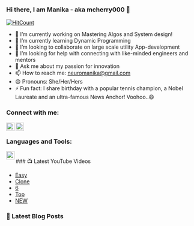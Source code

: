 ### Hi there, I am Manika - aka mcherry000 👋
[![HitCount](http://hits.dwyl.com/mcherry000/mcherry000.svg)](http://hits.dwyl.com/mcherry000/mcherry000)


 
- 🔭 I’m currently working on Mastering Algos and System design!
- 🌱 I’m currently learning Dynamic Programming
- 👯 I’m looking to collaborate on large scale utility App-development
- 🤔 I’m looking for help with connecting with like-minded engineers and mentors
- 💬 Ask me about my passion for innovation
- 📫 How to reach me: neuromanika@gmail.com
- 😄 Pronouns: She/Her/Hers
- ⚡ Fun fact: I share birthday with a popular tennis champion, a Nobel Laureate and an ultra-famous News Anchor! Voohoo..😄 


### Connect with me:

[<img align="left" alt="codeSTACKr | YouTube" width="22px" src="https://cdn.jsdelivr.net/npm/simple-icons@v3/icons/youtube.svg" />][youtube]

[<img align="left" alt="codeSTACKr | LinkedIn" width="22px" src="https://cdn.jsdelivr.net/npm/simple-icons@v3/icons/linkedin.svg" />][linkedin]


<br />

### Languages and Tools:
[<img align="left" alt="codeSTACKr | YouTube" width="22px" src="https://cdn.jsdelivr.net/npm/simple-icons@v3/icons/react.svg" />][reactjs]


<br />
### 📺 Latest YouTube Videos

<!-- YOUTUBE:START -->
- [Easy](https://www.youtube.com/watch?v=KFyRLxiRKAc)
- [Clone ](https://www.youtube.com/watch?v=8ETmAEf793g)
- [6 ](https://www.youtube.com/watch?v=e9UvzZJflqU)
- [Top](https://www.youtube.com/watch?v=WYIelDSS738)
- [NEW ](https://www.youtube.com/watch?v=Uzcr9YrdODU)
<!-- YOUTUBE:END -->


### 📕 Latest Blog Posts

<!-- BLOG-POST-LIST:START -->

<!-- BLOG-POST-LIST:END -->

[reactjs]: https://facebook.github.io/react/
[youtube]: https://youtube.com/codeSTACKr

[linkedin]: https://www.linkedin.com/in/manika-a-11692716b/
